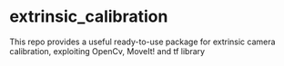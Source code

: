 # extrinsic_calibration
This repo provides a useful ready-to-use package for extrinsic camera calibration, exploiting OpenCv, MoveIt! and tf library
